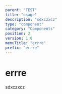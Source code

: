 ```yaml
---
parent: "TEST"
title: "usage"
description: "sdxczxcz"
type: "component"
category: "Components"
position: 2
version: 1.0
menuTitle: "errre"
prefix: "errre"
---
```


# errre

<!-- > This component was based on the errre component of [Vuetify](https://vuetifyjs.com/en/components/errre/ "Vuetify's errre component")

## Usage -->

sdxczxcz

<!-- Component template need to be here -->

<doc-component :file="'TEST/errre/TEST_errre-usage'" :name="'errre'"></doc-component >
